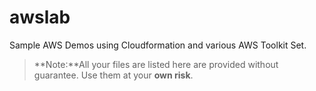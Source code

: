 # awslab
Sample AWS Demos using Cloudformation and various AWS Toolkit Set.

>**Note:**All your files are listed here are provided without guarantee. Use them at your **own risk**.